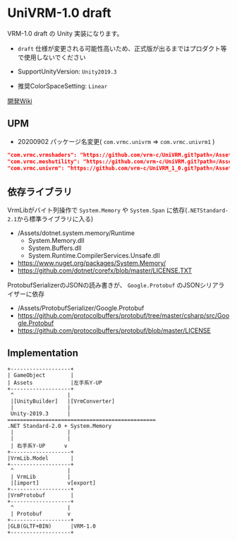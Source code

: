 # UniVRM-1.0 draft

VRM-1.0 draft の Unity 実装になります。

* `draft` 仕様が変更される可能性高いため、正式版が出るまではプロダクト等で使用しないでください

* SupportUnityVersion: `Unity2019.3`
* 推奨ColorSpaceSetting: `Linear`

[開発Wiki](https://github.com/vrm-c/UniVRM_1_0/wiki)

## UPM

* 20200902 パッケージ名変更( `com.vrmc.univrm` => `com.vrmc.univrm1` )

```json
"com.vrmc.vrmshaders": "https://github.com/vrm-c/UniVRM.git?path=/Assets/VRMShaders#v0.56.0",
"com.vrmc.meshutility": "https://github.com/vrm-c/UniVRM.git?path=/Assets/MeshUtility#v0.59.0",
"com.vrmc.univrm": "https://github.com/vrm-c/UniVRM_1_0.git?path=/Assets/Vrm10#__TAGNAME__", // __TAGNAME__ を適宜置き換え
```

## 依存ライブラリ

VrmLibがバイト列操作で `System.Memory` や `System.Span` に依存(`.NETStandard-2.1`から標準ライブラリに入る)

* /Assets/dotnet.system.memory/Runtime
    * System.Memory.dll
    * System.Buffers.dll
    * System.Runtime.CompilerServices.Unsafe.dll
* https://www.nuget.org/packages/System.Memory/
* https://github.com/dotnet/corefx/blob/master/LICENSE.TXT

ProtobufSerializerのJSONの読み書きが、 `Google.Protobuf` のJSONシリアライザーに依存

* /Assets/ProtobufSerializer/Google.Protobuf 
* https://github.com/protocolbuffers/protobuf/tree/master/csharp/src/Google.Protobuf 
* https://github.com/protocolbuffers/protobuf/blob/master/LICENSE

## Implementation

```
+-------------------+
| GameObject        |
| Assets            |左手系Y-UP
+-------------------+
 ^                 |
 |[UnityBuilder]   |[VrmConverter]
 |                 |
 Unity-2019.3      |
===============================================
.NET Standard-2.0 + System.Memory
 |                 |
 |                 |
 | 右手系Y-UP      v  
+-------------------+
|VrmLib.Model       |
+-------------------+
 ^                 |
 | VrmLib          |
 |[import]         v[export]
+-------------------+
|VrmProtobuf        |
+-------------------+
 ^                 |
 | Protobuf        v
+-------------------+
|GLB(GLTF+BIN)      |VRM-1.0
+-------------------+
```
